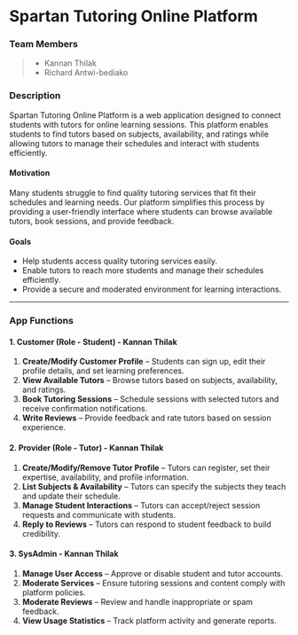 # Spartan Tutoring Online Platform

### Team Members
> - Kannan Thilak  
> - Richard Antwi-bediako

### Description  
Spartan Tutoring Online Platform is a web application designed to connect students with tutors for online learning sessions. This platform enables students to find tutors based on subjects, availability, and ratings while allowing tutors to manage their schedules and interact with students efficiently.

#### Motivation  
Many students struggle to find quality tutoring services that fit their schedules and learning needs. Our platform simplifies this process by providing a user-friendly interface where students can browse available tutors, book sessions, and provide feedback.

#### Goals  
- Help students access quality tutoring services easily.  
- Enable tutors to reach more students and manage their schedules efficiently.  
- Provide a secure and moderated environment for learning interactions.

---

### App Functions  

#### 1. Customer (Role - Student) - Kannan Thilak
1. **Create/Modify Customer Profile** – Students can sign up, edit their profile details, and set learning preferences.  
2. **View Available Tutors** – Browse tutors based on subjects, availability, and ratings.  
3. **Book Tutoring Sessions** – Schedule sessions with selected tutors and receive confirmation notifications.  
4. **Write Reviews** – Provide feedback and rate tutors based on session experience.  

#### 2. Provider (Role - Tutor) - Kannan Thilak
1. **Create/Modify/Remove Tutor Profile** – Tutors can register, set their expertise, availability, and profile information.  
2. **List Subjects & Availability** – Tutors can specify the subjects they teach and update their schedule.  
3. **Manage Student Interactions** – Tutors can accept/reject session requests and communicate with students.  
4. **Reply to Reviews** – Tutors can respond to student feedback to build credibility.  

#### 3. SysAdmin - Kannan Thilak
1. **Manage User Access** – Approve or disable student and tutor accounts.  
2. **Moderate Services** – Ensure tutoring sessions and content comply with platform policies.  
3. **Moderate Reviews** – Review and handle inappropriate or spam feedback.  
4. **View Usage Statistics** – Track platform activity and generate reports.  

